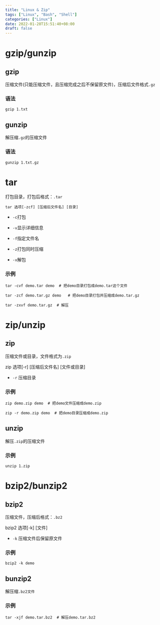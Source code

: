 ```yaml
---
title: "Linux & Zip"
tags: ["Linux", "Bash", "Shell"]
categories: ["Linux"]
date: 2022-01-28T15:51:40+08:00
draft: false
---
```


# gzip/gunzip

## gzip

压缩文件(只能压缩文件，且压缩完成之后不保留原文件)，压缩后文件格式`.gz`

### 语法

```shell
gzip 1.txt
```

## gunzip

解压缩`.gz`的压缩文件

### 语法

```shell
gunzip 1.txt.gz
```

# tar

打包目录，打包后格式：`.tar`

```
tar 选项[-zcf] [压缩后文件名] [目录]
```

- `-c`打包

- `-v`显示详细信息

- `-f`指定文件名

- `-z`打包同时压缩

- `-x`解包

### 示例

```shell
tar -cvf demo.tar demo  # 把demo目录打包成demo.tar这个文件

tar -zcf demo.tar.gz demo   # 把demo目录打包并压缩成demo.tar.gz

tar -zxvf demo.tar.gz  # 解压
```

# zip/unzip

## zip

压缩文件或目录，文件格式为`.zip`


zip 选项[-r] [压缩后文件名] [文件或目录]

-  `-r` 压缩目录

### 示例

```shell
zip demo.zip demo  # 把demo文件压缩成demo.zip

zip -r demo.zip demo  # 把demo目录压缩成demo.zip
```

## unzip

解压`.zip`的压缩文件

### 示例

```shell
unzip 1.zip
```

# bzip2/bunzip2

## bzip2

压缩文件，压缩后格式：`.bz2`

bzip2 选项[-k] [文件]
- `-k` 压缩文件后保留原文件

### 示例

```shell
bzip2 -k demo
```

## bunzip2

解压缩`.bz2文件`

### 示例

```shell
tar -xjf demo.tar.bz2  # 解压demo.tar.bz2
```
